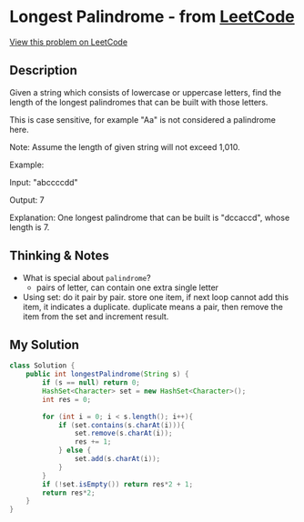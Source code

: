 # Longest Palindrome - from [LeetCode](https://leetcode.com)
[View this problem on LeetCode](https://leetcode.com/problems/longest-palindrome/submissions/)

## Description
Given a string which consists of lowercase or uppercase letters, find the length of the longest palindromes that can be built with those letters.

This is case sensitive, for example "Aa" is not considered a palindrome here.

Note:
Assume the length of given string will not exceed 1,010.

Example:

Input:
"abccccdd"

Output:
7

Explanation:
One longest palindrome that can be built is "dccaccd", whose length is 7.

## Thinking & Notes
* What is special about `palindrome`?
  * pairs of letter, can contain one extra single letter
* Using set: do it pair by pair. store one item, if next loop cannot add this item, it indicates a duplicate. duplicate means a pair, then remove the item from the set and increment result.

## My Solution
```java
class Solution {
    public int longestPalindrome(String s) {
        if (s == null) return 0;
        HashSet<Character> set = new HashSet<Character>();
        int res = 0;
        
        for (int i = 0; i < s.length(); i++){
            if (set.contains(s.charAt(i))){
                set.remove(s.charAt(i));
                res += 1;
            } else {
                set.add(s.charAt(i));
            }
        }
        if (!set.isEmpty()) return res*2 + 1;
        return res*2;
    }
}
```
